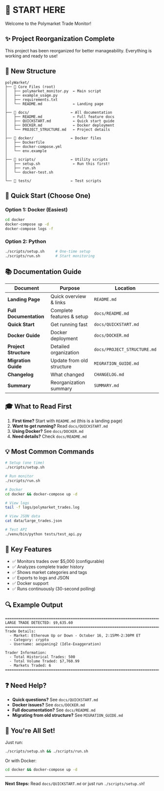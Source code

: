 # 🚀 START HERE

Welcome to the Polymarket Trade Monitor!

## ✨ Project Reorganization Complete

This project has been reorganized for better manageability. Everything is working and ready to use!

## 📁 New Structure

```
polyWarket/
├── 📄 Core Files (root)
│   ├── polymarket_monitor.py  ← Main script
│   ├── example_usage.py
│   ├── requirements.txt
│   └── README.md              ← Landing page
│
├── 📝 docs/                   ← All documentation
│   ├── README.md              ← Full feature docs
│   ├── QUICKSTART.md          ← Quick start guide
│   ├── DOCKER.md              ← Docker deployment
│   └── PROJECT_STRUCTURE.md   ← Project details
│
├── 🐳 docker/                 ← Docker files
│   ├── Dockerfile
│   ├── docker-compose.yml
│   └── env.example
│
├── 🔧 scripts/                ← Utility scripts
│   ├── setup.sh               ← Run this first!
│   ├── run.sh
│   └── docker-test.sh
│
└── 🧪 tests/                  ← Test scripts
```

## 🎯 Quick Start (Choose One)

### Option 1: Docker (Easiest)

```bash
cd docker
docker-compose up -d
docker-compose logs -f
```

### Option 2: Python

```bash
./scripts/setup.sh     # One-time setup
./scripts/run.sh       # Start monitoring
```

## 📚 Documentation Guide

| Document | Purpose | Location |
|----------|---------|----------|
| **Landing Page** | Quick overview & links | `README.md` |
| **Full Documentation** | Complete features & setup | `docs/README.md` |
| **Quick Start** | Get running fast | `docs/QUICKSTART.md` |
| **Docker Guide** | Docker deployment | `docs/DOCKER.md` |
| **Project Structure** | Detailed organization | `docs/PROJECT_STRUCTURE.md` |
| **Migration Guide** | Update from old structure | `MIGRATION_GUIDE.md` |
| **Changelog** | What changed | `CHANGELOG.md` |
| **Summary** | Reorganization summary | `SUMMARY.md` |

## 🎓 What to Read First

1. **First time?** Start with `README.md` (this is a landing page)
2. **Want to get running?** Read `docs/QUICKSTART.md`
3. **Using Docker?** See `docs/DOCKER.md`
4. **Need details?** Check `docs/README.md`

## 💡 Most Common Commands

```bash
# Setup (one time)
./scripts/setup.sh

# Run monitor
./scripts/run.sh

# Docker
cd docker && docker-compose up -d

# View logs
tail -f logs/polymarket_trades.log

# View JSON data
cat data/large_trades.json

# Test API
./venv/bin/python tests/test_api.py
```

## 📝 Key Features

- ✅ Monitors trades over $5,000 (configurable)
- ✅ Analyzes complete trader history
- ✅ Shows market categories and tags
- ✅ Exports to logs and JSON
- ✅ Docker support
- ✅ Runs continuously (30-second polling)

## 🔍 Example Output

```
================================================================================
LARGE TRADE DETECTED: $9,635.60
================================================================================
Trade Details:
  - Market: Ethereum Up or Down - October 16, 2:15PM-2:30PM ET
  - Category: crypto
  - Username: aespaning2 (Idle-Exaggeration)
  
Trader Information:
  - Total Historical Trades: 500
  - Total Volume Traded: $7,760.99
  - Markets Traded: 6
================================================================================
```

## ❓ Need Help?

- **Quick questions?** See `docs/QUICKSTART.md`
- **Docker issues?** See `docs/DOCKER.md`
- **Full documentation?** See `docs/README.md`
- **Migrating from old structure?** See `MIGRATION_GUIDE.md`

## 🎉 You're All Set!

Just run:

```bash
./scripts/setup.sh && ./scripts/run.sh
```

Or with Docker:

```bash
cd docker && docker-compose up -d
```

---

**Next Steps:** Read `docs/QUICKSTART.md` or just run `./scripts/setup.sh`!

